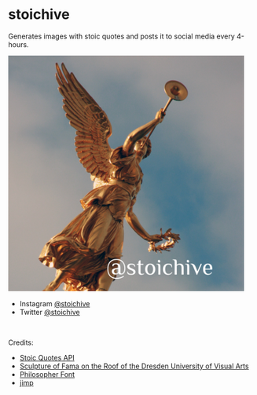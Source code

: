 # stoichive
Generates images with stoic quotes and posts it to social media every 4-hours.


<img width=480px src="https://raw.githubusercontent.com/priyam-raj/stoichive/master/assets/stoichiveCover.jpg">



- Instagram [@stoichive](https://www.instagram.com/stoichive/)
- Twitter [@stoichive](https://www.twitter.com/stoichive/) 

<br>



Credits:
- [Stoic Quotes API](https://stoicquotesapi.com)
- [Sculpture of Fama on the Roof of the Dresden University of Visual Arts](https://www.pexels.com/photo/sculpture-of-fama-on-the-roof-of-the-dresden-university-of-visual-arts-5228439/)
- [Philosopher Font](https://fonts.google.com/specimen/Philosopher?selection.family=Battambang)
- [jimp](https://www.npmjs.com/package/jimp)

